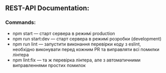 ## REST-API Documentation:

<!-- https://documenter -->

### Commands:

- npm start — старт сервера в режимі production
- npm run start:dev — старт сервера в режимі розробки (development)
- npm run lint — запустити виконання перевірки коду з eslint, необхідно
  виконувати перед кожним PR та виправляти всі помилки лінтера
- npm lint:fix — та ж перевірка лінтера, але з автоматичними виправленнями
  простих помилок
